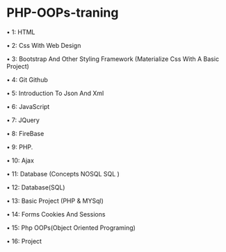 # PHP-OOPs-traning
•  1: HTML

•  2: Css With Web Design

•  3: Bootstrap And Other Styling Framework (Materialize Css With A Basic Project)

•  4: Git Github

•  5: Introduction To Json And Xml

•  6: JavaScript

•  7: JQuery

•  8: FireBase

•  9: PHP.

•  10: Ajax

•  11: Database (Concepts NOSQL SQL )

•  12: Database(SQL)

•  13: Basic Project (PHP & MYSql)

•  14: Forms Cookies And Sessions

•  15: Php OOPs(Object Oriented Programing)

•  16: Project

